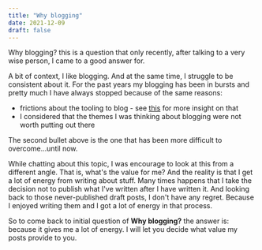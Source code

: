 ```yaml
---
title: "Why blogging"
date: 2021-12-09
draft: false
---
```


Why blogging? this is a question that only recently, after talking to a very wise person, I came to a good answer for.

A bit of context, I like blogging. And at the same time, I struggle to be consistent about it. For the past years my blogging has been in bursts and pretty much I have always stopped because of the same reasons:
* frictions about the tooling to blog - see [this](https://aitorvs.github.io/blog/posts/24/) for more insight on that
* I considered that the themes I was thinking about blogging were not worth putting out there

The second bullet above is the one that has been more difficult to overcome...until now.

While chatting about this topic, I was encourage to look at this from a different angle. That is, what's the value for me?
And the reality is that I get a lot of energy from writing about stuff. Many times happens that I take the decision not to publish what I've written after I have written it. 
And looking back to those never-published draft posts, I don't have any regret. Because I enjoyed writing them and I got a lot of energy in that process.

So to come back to initial question of **Why blogging?** the answer is: because it gives me a lot of energy. I will let you decide what value my posts provide to you.




